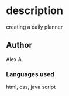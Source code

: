 # description
creating a daily planner 

## Author
Alex A.

### Languages used
html, css, java script